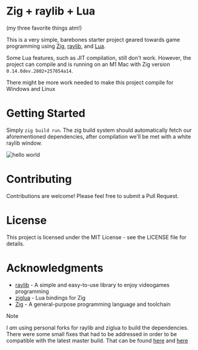 # Zig + raylib + Lua

(my three favorite things atm!)

This is a very simple, barebones starter project geared towards game programming using [Zig][zig], [raylib][rl], and [Lua][lua].

Some Lua features, such as JIT compilation, still don't work.
However, the project can compile and is running on an M1 Mac with Zig version `0.14.0dev.2802+257054a14`.

There might be more work needed to make this project compile for Windows and Linux

# Getting Started

Simply `zig build run`.
The zig build system should automatically fetch our aforementioned dependencies, after compilation we'll be met with a white raylib window.

![hello world](https://github.com/user-attachments/assets/0791b0a3-16a7-4bfd-a5a2-822f6630a8b2)

# Contributing

Contributions are welcome! Please feel free to submit a Pull Request.

# License

This project is licensed under the MIT License - see the LICENSE file for details.

# Acknowledgments

- [raylib][rl] - A simple and easy-to-use library to enjoy videogames programming
- [ziglua][lua] - Lua bindings for Zig
- [Zig][zig] - A general-purpose programming language and toolchain

[zig]: https://ziglang.org/
[lua]: https://github.com/natecraddock/ziglua
[rl]: https://www.raylib.com/

> [!NOTE]
> I *am* using personal forks for raylib and ziglua to build the dependencies. There were some small fixes
> that had to be addressed in order to be compatible with the latest master build. That can be found
> [here](https://github.com/ngynkvn/raylib) and [here](https://github.com/ngynkvn/ziglua)
